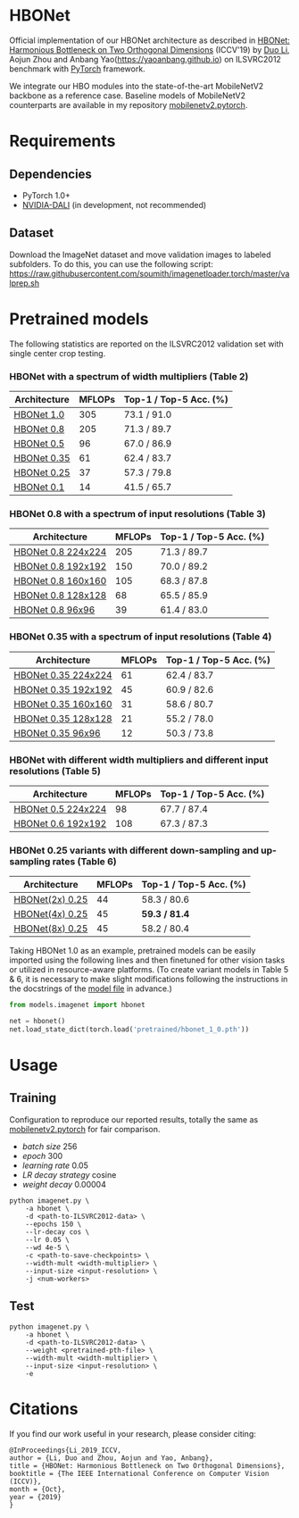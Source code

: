 # HBONet
Official implementation of our HBONet architecture as described in [HBONet: Harmonious Bottleneck on Two Orthogonal Dimensions](https://arxiv.org/abs/1908.03888) (ICCV'19) by [Duo Li](https://d-li14.github.io), Aojun Zhou and Anbang Yao(https://yaoanbang.github.io) on ILSVRC2012 benchmark with [PyTorch](pytorch.org) framework.

We integrate our HBO modules into the state-of-the-art MobileNetV2 backbone as a reference case. Baseline models of MobileNetV2 counterparts are available in my repository [mobilenetv2.pytorch](https://github.com/d-li14/mobilenetv2.pytorch).

# Requirements
## Dependencies
* PyTorch 1.0+
* [NVIDIA-DALI](https://github.com/NVIDIA/DALI) (in development, not recommended)
## Dataset
Download the ImageNet dataset and move validation images to labeled subfolders.
To do this, you can use the following script: https://raw.githubusercontent.com/soumith/imagenetloader.torch/master/valprep.sh

# Pretrained models
The following statistics are reported on the ILSVRC2012 validation set with single center crop testing.

### HBONet with a spectrum of width multipliers (Table 2)
| Architecture      | MFLOPs | Top-1 / Top-5 Acc. (%) |
| ----------------- | ------ | -------------------------- |
| [HBONet 1.0](https://github.com/d-li14/HBONet/blob/master/pretrained/hbonet_1_0.pth)    | 305 | 73.1 / 91.0 |
| [HBONet 0.8](https://github.com/d-li14/HBONet/blob/master/pretrained/hbonet_0_8.pth)    | 205 | 71.3 / 89.7 |
| [HBONet 0.5](https://github.com/d-li14/HBONet/blob/master/pretrained/hbonet_0_5.pth)    |  96 | 67.0 / 86.9 |
| [HBONet 0.35](https://github.com/d-li14/HBONet/blob/master/pretrained/hbonet_0_35.pth)  |  61 | 62.4 / 83.7 |
| [HBONet 0.25](https://github.com/d-li14/HBONet/blob/master/pretrained/hbonet_0_25.pth)  |  37 | 57.3 / 79.8 |
| [HBONet 0.1](https://github.com/d-li14/HBONet/blob/master/pretrained/hbonet_0_1.pth)    |  14 | 41.5 / 65.7 |

### HBONet 0.8 with a spectrum of input resolutions (Table 3)
| Architecture      | MFLOPs | Top-1 / Top-5 Acc. (%) |
| ----------------- | ------ | -------------------------- |
| [HBONet 0.8 224x224](https://github.com/d-li14/HBONet/blob/master/pretrained/hbonet_0_8.pth)        | 205 | 71.3 / 89.7 |
| [HBONet 0.8 192x192](https://github.com/d-li14/HBONet/blob/master/pretrained/hbonet_0_8_192x192.pth)| 150 | 70.0 / 89.2 |
| [HBONet 0.8 160x160](https://github.com/d-li14/HBONet/blob/master/pretrained/hbonet_0_8_160x160.pth)| 105 | 68.3 / 87.8 |
| [HBONet 0.8 128x128](https://github.com/d-li14/HBONet/blob/master/pretrained/hbonet_0_8_128x128.pth)|  68 | 65.5 / 85.9 |
| [HBONet 0.8 96x96](https://github.com/d-li14/HBONet/blob/master/pretrained/hbonet_0_8_96x96.pth)    |  39 | 61.4 / 83.0 |

### HBONet 0.35 with a spectrum of input resolutions (Table 4)
| Architecture      | MFLOPs | Top-1 / Top-5 Acc. (%) |
| ----------------- | ------ | -------------------------- |
| [HBONet 0.35 224x224](https://github.com/d-li14/HBONet/blob/master/pretrained/hbonet_0_35.pth)        | 61 | 62.4 / 83.7 |
| [HBONet 0.35 192x192](https://github.com/d-li14/HBONet/blob/master/pretrained/hbonet_0_35_192x192.pth)| 45 | 60.9 / 82.6 |
| [HBONet 0.35 160x160](https://github.com/d-li14/HBONet/blob/master/pretrained/hbonet_0_35_160x160.pth)| 31 | 58.6 / 80.7 |
| [HBONet 0.35 128x128](https://github.com/d-li14/HBONet/blob/master/pretrained/hbonet_0_35_128x128.pth)| 21 | 55.2 / 78.0 |
| [HBONet 0.35 96x96](https://github.com/d-li14/HBONet/blob/master/pretrained/hbonet_0_35_96x96.pth)    | 12 | 50.3 / 73.8 |

### HBONet with different width multipliers and different input resolutions (Table 5)
| Architecture      | MFLOPs | Top-1 / Top-5 Acc. (%) |
| ----------------- | ------ | -------------------------- |
| [HBONet 0.5 224x224](https://github.com/d-li14/HBONet/blob/master/pretrained/variant/hbonet_0_5_8_divisible.pth) |  98 | 67.7 / 87.4 |
| [HBONet 0.6 192x192](https://github.com/d-li14/HBONet/blob/master/pretrained/variant/hbonet_0_6_192x192.pth)     | 108 | 67.3 / 87.3 |

### HBONet 0.25 variants with different down-sampling and up-sampling rates (Table 6)
| Architecture      | MFLOPs | Top-1 / Top-5 Acc. (%) |
| ----------------- | ------ | -------------------------- |
| [HBONet(2x) 0.25](https://github.com/d-li14/HBONet/blob/master/pretrained/variant/hbonet_0_25_8_divisible.pth)    | 44 | 58.3 / 80.6 |
| [HBONet(4x) 0.25](https://github.com/d-li14/HBONet/blob/master/pretrained/variant/hbonet_0_25_4x_8_divisible.pth) | 45 | **59.3 / 81.4** |
| [HBONet(8x) 0.25](https://github.com/d-li14/HBONet/blob/master/pretrained/variant/hbonet_0_25_8x_8_divisible.pth) | 45 | 58.2 / 80.4 |

Taking HBONet 1.0 as an example, pretrained models can be easily imported using the following lines and then finetuned for other vision tasks or utilized in resource-aware platforms. (To create variant models in Table 5 & 6, it is necessary to make slight modifications following the instructions in the docstrings of the [model file](https://github.com/d-li14/HBONet/blob/master/models/imagenet/hbonet.py) in advance.)

```python
from models.imagenet import hbonet

net = hbonet()
net.load_state_dict(torch.load('pretrained/hbonet_1_0.pth'))
```

# Usage
## Training
Configuration to reproduce our reported results, totally the same as [mobilenetv2.pytorch](https://github.com/d-li14/mobilenetv2.pytorch/blob/master/README.md#training) for fair comparison.

* *batch size* 256
* *epoch* 300
* *learning rate* 0.05
* *LR decay strategy* cosine
* *weight decay* 0.00004

```shell
python imagenet.py \
    -a hbonet \
    -d <path-to-ILSVRC2012-data> \
    --epochs 150 \
    --lr-decay cos \
    --lr 0.05 \
    --wd 4e-5 \
    -c <path-to-save-checkpoints> \
    --width-mult <width-multiplier> \
    --input-size <input-resolution> \
    -j <num-workers>
```

## Test
```shell
python imagenet.py \
    -a hbonet \
    -d <path-to-ILSVRC2012-data> \
    --weight <pretrained-pth-file> \
    --width-mult <width-multiplier> \
    --input-size <input-resolution> \
    -e
```

# Citations
If you find our work useful in your research, please consider citing:
```
@InProceedings{Li_2019_ICCV,
author = {Li, Duo and Zhou, Aojun and Yao, Anbang},
title = {HBONet: Harmonious Bottleneck on Two Orthogonal Dimensions},
booktitle = {The IEEE International Conference on Computer Vision (ICCV)},
month = {Oct},
year = {2019}
}
```
